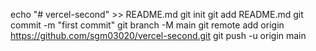 echo "# vercel-second" >> README.md
git init
git add README.md
git commit -m "first commit"
git branch -M main
git remote add origin https://github.com/sgm03020/vercel-second.git
git push -u origin main

